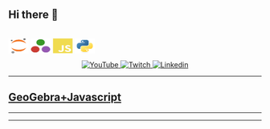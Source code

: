 

## Hi there 👋

<div style="display: inline_block"><br>    
  <img align="center" alt="fch-jl" height="30" width="40" src="https://github.com/devicons/devicon/blob/master/icons/jupyter/jupyter-original.svg">
  <img align="center" alt="fch-jl" height="30" width="40" src="https://raw.githubusercontent.com/devicons/devicon/master/icons/julia/julia-original.svg">
  <img align="center" alt="fch-Js" height="30" width="40" src="https://raw.githubusercontent.com/devicons/devicon/master/icons/javascript/javascript-plain.svg">
  <img align="center" alt="fch-Python" height="30" width="40" src="https://raw.githubusercontent.com/devicons/devicon/master/icons/python/python-original.svg">
</div>





<p align="center">
  <a href="https://www.youtube.com/channel/UCWrogVEFazMRbm5QssPlmWg">
    <img src="https://img.shields.io/badge/-YouTube-FF0000.svg?style=flat-square&logo=youtube&logoColor=white" alt="YouTube">
  </a>
  <a href="https://www.twitch.tv/fchector">
    <img src="https://img.shields.io/badge/-Twitch-9146FF.svg?style=flat-square&logo=twitch&logoColor=white" alt="Twitch">
  </a>
  
  <a href="https://www.linkedin.com/in/hector-flores-callisaya-0aa95367/">
    <img src="https://img.shields.io/badge/-linkedIn-0077b5.svg?style=flat-square&logo=linkedin" alt="Linkedin">
  </a>
</p>

---

## [GeoGebra+Javascript](https://www.geogebra.org/u/fchect )

---







---


<!--
**hector-fc/hector-fc** is a ✨ _special_ ✨ repository because its `README.md` (this file) appears on your GitHub profile.

Here are some ideas to get you started:

- 🔭 I’m currently working on ...
- 🌱 I’m currently learning ...
- 👯 I’m looking to collaborate on ...
- 🤔 I’m looking for help with ...
- 💬 Ask me about ...
- 📫 How to reach me: ...
- 😄 Pronouns: ...
- ⚡ Fun fact: ...
-->

